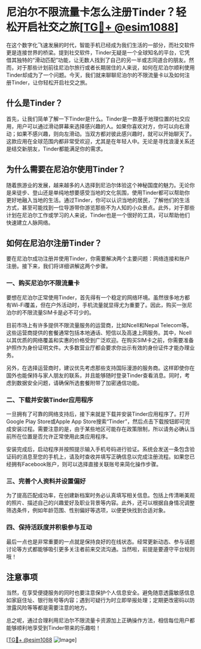 # 尼泊尔不限流量卡怎么注册Tinder？轻松开启社交之旅[[TG💪+ @esim1088](https://t.me/s/esim1088)]

在这个数字化飞速发展的时代，智能手机已经成为我们生活的一部分，而社交软件更是连接世界的桥梁。提到社交软件，Tinder无疑是一个全球知名的平台，它凭借其独特的“滑动匹配”功能，让无数人找到了自己的另一半或志同道合的朋友。然而，对于那些计划前往尼泊尔旅行或者长期居住的人来说，如何在尼泊尔顺利使用Tinder却成为了一个问题。今天，我们就来聊聊尼泊尔的不限流量卡以及如何注册Tinder，让你轻松开启社交之旅。

## 什么是Tinder？

首先，让我们简单了解一下Tinder是什么。Tinder是一款基于地理位置的社交应用，用户可以通过滑动屏幕来选择感兴趣的人。如果你喜欢对方，你可以向右滑动；如果不感兴趣，则向左滑动。当双方都对彼此感兴趣时，就可以开始聊天了。这款应用在全球范围内都非常受欢迎，尤其是在年轻人中。无论是寻找浪漫关系还是结交新朋友，Tinder都能满足你的需求。

## 为什么需要在尼泊尔使用Tinder？

随着旅游业的发展，越来越多的人选择到尼泊尔体验这个神秘国度的魅力。无论你是来徒步、登山还是单纯地想要感受当地的文化氛围，使用Tinder都可以帮助你更好地融入当地的生活。通过Tinder，你可以认识当地的居民，了解他们的生活方式，甚至可能找到一位导游带你游览那些不为人知的小众景点。此外，对于那些计划在尼泊尔工作或学习的人来说，Tinder也是一个很好的工具，可以帮助他们快速建立人脉网络。

## 如何在尼泊尔注册Tinder？

要在尼泊尔成功注册并使用Tinder，你需要解决两个主要问题：网络连接和账户注册。接下来，我们将详细讲解这两个步骤。

### 一、购买尼泊尔不限流量卡

要想在尼泊尔正常使用Tinder，首先得有一个稳定的网络环境。虽然很多地方都有Wi-Fi覆盖，但在户外活动时，手机流量就显得尤为重要了。因此，购买一张尼泊尔的不限流量SIM卡是必不可少的。

目前市场上有许多提供不限流量服务的运营商，比如Ncell和Nepal Telecom等。这些运营商提供的套餐通常包括本地通话、短信以及高速上网服务。其中，Ncell以其优质的网络覆盖和实惠的价格受到广泛欢迎。在购买SIM卡之前，你需要准备护照作为身份证明文件。大多数营业厅都会要求你出示有效的身份证件才能办理业务。

另外，在选择运营商时，建议优先考虑那些支持国际漫游的服务商。这样即使你在国外也能保持与家人朋友的联系，并且能够随时登录Tinder查看消息。同时，考虑到数据安全问题，请确保所选套餐附带了加密通信功能。

### 二、下载并安装Tinder应用程序

一旦拥有了可靠的网络支持后，接下来就是下载并安装Tinder应用程序了。打开Google Play Store或Apple App Store搜索“Tinder”，然后点击下载按钮即可完成安装过程。需要注意的是，由于某些地区可能存在政策限制，所以请务必确认当前所在位置是否允许正常使用此类应用程序。

安装完成后，启动程序并按照提示输入手机号码进行验证。系统会发送一条包含验证码的消息至您的手机上，请及时查收并填写正确信息以完成注册流程。如果您已经拥有Facebook账户，则可以选择直接关联账号来简化操作步骤。

### 三、完善个人资料并设置偏好

为了提高匹配成功率，在创建新档案时务必认真填写相关信息。包括上传清晰美观的照片、描述自己的兴趣爱好及职业背景等内容。此外，还可以根据自身情况调整筛选条件，例如年龄范围、性别偏好等选项，以便更快找到合适对象。

### 四、保持活跃度并积极参与互动

最后一点也是非常重要的一点就是保持良好的在线状态。经常更新动态、参与话题讨论等方式都能够吸引更多关注者前来交流沟通。当然啦，前提是要遵守平台规则哦！

## 注意事项

当然，在享受便捷服务的同时也要注意保护个人信息安全。避免随意透露敏感信息如家庭住址、银行账号等内容；遇到可疑行为时立即举报处理；定期更改密码以防泄露风险等等都是需要注意的地方。

总之呢，通过合理利用尼泊尔不限流量卡资源加上正确操作方法，相信每位用户都能够顺利地享受到Tinder带来的乐趣啦！

[[TG💪+ @esim1088](https://t.me/s/esim1088) ![Image](https://i.postimg.cc/4NQfJmqS/Snipaste-2025-05-13-00-14-12.png)]